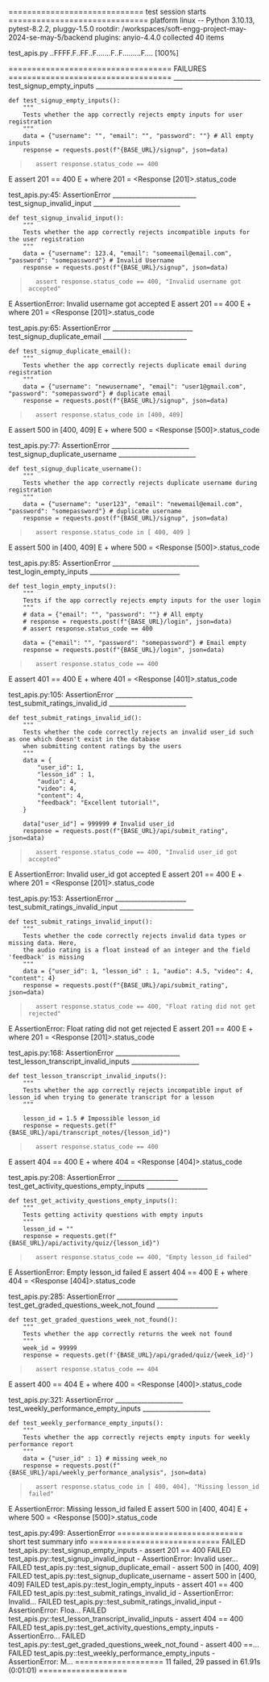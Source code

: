 ============================= test session starts ==============================
platform linux -- Python 3.10.13, pytest-8.2.2, pluggy-1.5.0
rootdir: /workspaces/soft-engg-project-may-2024-se-may-5/backend
plugins: anyio-4.4.0
collected 40 items

test_apis.py ..FFFF.F..FF..F.......F..F.........F....                    [100%]

=================================== FAILURES ===================================
___________________________ test_signup_empty_inputs ___________________________

    def test_signup_empty_inputs():
        """
        Tests whether the app correctly rejects empty inputs for user registration
        """
        data = {"username": "", "email": "", "password": ""} # All empty inputs
        response = requests.post(f"{BASE_URL}/signup", json=data)
>       assert response.status_code == 400
E       assert 201 == 400
E        +  where 201 = <Response [201]>.status_code

test_apis.py:45: AssertionError
__________________________ test_signup_invalid_input ___________________________

    def test_signup_invalid_input():
        """
        Tests whether the app correctly rejects incompatible inputs for the user registration
        """
        data = {"username": 123.4, "email": "someemail@email.com", "password": "somepassword"} # Invalid Username
        response = requests.post(f"{BASE_URL}/signup", json=data)
>       assert response.status_code == 400, "Invalid username got accepted"
E       AssertionError: Invalid username got accepted
E       assert 201 == 400
E        +  where 201 = <Response [201]>.status_code

test_apis.py:65: AssertionError
_________________________ test_signup_duplicate_email __________________________

    def test_signup_duplicate_email():
        """
        Tests whether the app correctly rejects duplicate email during registration
        """
        data = {"username": "newusername", "email": "user1@gmail.com", "password": "somepassword"} # duplicate email
        response = requests.post(f"{BASE_URL}/signup", json=data)
>       assert response.status_code in [400, 409]
E       assert 500 in [400, 409]
E        +  where 500 = <Response [500]>.status_code

test_apis.py:77: AssertionError
________________________ test_signup_duplicate_username ________________________

    def test_signup_duplicate_username():
        """
        Tests whether the app correctly rejects duplicate username during registration
        """
        data = {"username": "user123", "email": "newemail@email.com", "password": "somepassword"} # duplicate username
        response = requests.post(f"{BASE_URL}/signup", json=data)
>       assert response.status_code in [ 400, 409 ]
E       assert 500 in [400, 409]
E        +  where 500 = <Response [500]>.status_code

test_apis.py:85: AssertionError
___________________________ test_login_empty_inputs ____________________________

    def test_login_empty_inputs():
        """
        Tests if the app correctly rejects empty inputs for the user login
        """
        # data = {"email": "", "password": ""} # All empty
        # response = requests.post(f"{BASE_URL}/login", json=data)
        # assert response.status_code == 400
    
        data = {"email": "", "password": "somepassword"} # Email empty
        response = requests.post(f"{BASE_URL}/login", json=data)
>       assert response.status_code == 400
E       assert 401 == 400
E        +  where 401 = <Response [401]>.status_code

test_apis.py:105: AssertionError
________________________ test_submit_ratings_invalid_id ________________________

    def test_submit_ratings_invalid_id():
        """
        Tests whether the code correctly rejects an invalid user_id such as one which doesn't exist in the database
        when submitting content ratings by the users
        """
        data = {
            "user_id": 1,
            "lesson_id" : 1,
            "audio": 4,
            "video": 4,
            "content": 4,
            "feedback": "Excellent tutorial!",
        }
    
        data["user_id"] = 999999 # Invalid user_id
        response = requests.post(f"{BASE_URL}/api/submit_rating", json=data)
>       assert response.status_code == 400, "Invalid user_id got accepted"
E       AssertionError: Invalid user_id got accepted
E       assert 201 == 400
E        +  where 201 = <Response [201]>.status_code

test_apis.py:153: AssertionError
______________________ test_submit_ratings_invalid_input _______________________

    def test_submit_ratings_invalid_input():
        """
        Tests whether the code correctly rejects invalid data types or missing data. Here,
        the audio rating is a float instead of an integer and the field 'feedback' is missing
        """
        data = {"user_id": 1, "lesson_id" : 1, "audio": 4.5, "video": 4, "content": 4}
        response = requests.post(f"{BASE_URL}/api/submit_rating", json=data)
>       assert response.status_code == 400, "Float rating did not get rejected"
E       AssertionError: Float rating did not get rejected
E       assert 201 == 400
E        +  where 201 = <Response [201]>.status_code

test_apis.py:168: AssertionError
____________________ test_lesson_transcript_invalid_inputs _____________________

    def test_lesson_transcript_invalid_inputs():
        """
        Tests whether the app correctly rejects incompatible input of lesson_id when trying to generate transcript for a lesson
        """
    
        lesson_id = 1.5 # Impossible lesson_id
        response = requests.get(f"{BASE_URL}/api/transcript_notes/{lesson_id}")
>       assert response.status_code == 400
E       assert 404 == 400
E        +  where 404 = <Response [404]>.status_code

test_apis.py:208: AssertionError
___________________ test_get_activity_questions_empty_inputs ___________________

    def test_get_activity_questions_empty_inputs():
        """
        Tests getting activity questions with empty inputs
        """
        lesson_id = ""
        response = requests.get(f"{BASE_URL}/api/activity/quiz/{lesson_id}")
>       assert response.status_code == 400, "Empty lesson_id failed"
E       AssertionError: Empty lesson_id failed
E       assert 404 == 400
E        +  where 404 = <Response [404]>.status_code

test_apis.py:285: AssertionError
___________________ test_get_graded_questions_week_not_found ___________________

    def test_get_graded_questions_week_not_found():
        """
        Tests whether the app correctly returns the week not found
        """
        week_id = 99999
        response = requests.get(f'{BASE_URL}/api/graded/quiz/{week_id}')
>       assert response.status_code == 404
E       assert 400 == 404
E        +  where 400 = <Response [400]>.status_code

test_apis.py:321: AssertionError
_____________________ test_weekly_performance_empty_inputs _____________________

    def test_weekly_performance_empty_inputs():
        """
        Tests whether the app correctly rejects empty inputs for weekly performance report
        """
        data = {"user_id" : 1} # missing week_no
        response = requests.post(f"{BASE_URL}/api/weekly_performance_analysis", json=data)
>       assert response.status_code in [ 400, 404], "Missing lesson_id failed"
E       AssertionError: Missing lesson_id failed
E       assert 500 in [400, 404]
E        +  where 500 = <Response [500]>.status_code

test_apis.py:499: AssertionError
=========================== short test summary info ============================
FAILED test_apis.py::test_signup_empty_inputs - assert 201 == 400
FAILED test_apis.py::test_signup_invalid_input - AssertionError: Invalid user...
FAILED test_apis.py::test_signup_duplicate_email - assert 500 in [400, 409]
FAILED test_apis.py::test_signup_duplicate_username - assert 500 in [400, 409]
FAILED test_apis.py::test_login_empty_inputs - assert 401 == 400
FAILED test_apis.py::test_submit_ratings_invalid_id - AssertionError: Invalid...
FAILED test_apis.py::test_submit_ratings_invalid_input - AssertionError: Floa...
FAILED test_apis.py::test_lesson_transcript_invalid_inputs - assert 404 == 400
FAILED test_apis.py::test_get_activity_questions_empty_inputs - AssertionErro...
FAILED test_apis.py::test_get_graded_questions_week_not_found - assert 400 ==...
FAILED test_apis.py::test_weekly_performance_empty_inputs - AssertionError: M...
=================== 11 failed, 29 passed in 61.91s (0:01:01) ===================
